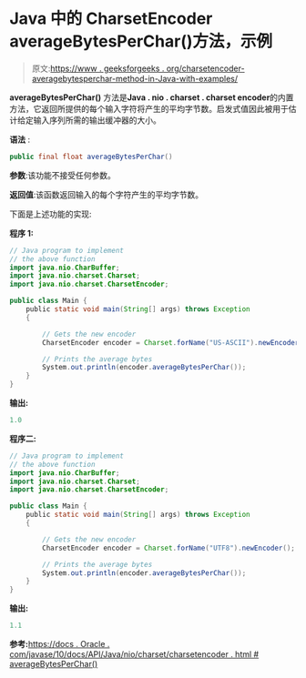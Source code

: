 # Java 中的 CharsetEncoder averageBytesPerChar()方法，示例

> 原文:[https://www . geeksforgeeks . org/charsetencoder-averagebytesperchar-method-in-Java-with-examples/](https://www.geeksforgeeks.org/charsetencoder-averagebytesperchar-method-in-java-with-examples/)

**averageBytesPerChar()** 方法是**Java . nio . charset . charset encoder**的内置方法，它返回所提供的每个输入字符将产生的平均字节数。启发式值因此被用于估计给定输入序列所需的输出缓冲器的大小。

**语法** :

```java
public final float averageBytesPerChar()
```

**参数**:该功能不接受任何参数。

**返回值**:该函数返回输入的每个字符产生的平均字节数。

下面是上述功能的实现:

**程序 1:**

```java
// Java program to implement
// the above function
import java.nio.CharBuffer;
import java.nio.charset.Charset;
import java.nio.charset.CharsetEncoder;

public class Main {
    public static void main(String[] args) throws Exception
    {

        // Gets the new encoder
        CharsetEncoder encoder = Charset.forName("US-ASCII").newEncoder();

        // Prints the average bytes
        System.out.println(encoder.averageBytesPerChar());
    }
}
```

**输出:**

```java
1.0

```

**程序二:**

```java
// Java program to implement
// the above function
import java.nio.CharBuffer;
import java.nio.charset.Charset;
import java.nio.charset.CharsetEncoder;

public class Main {
    public static void main(String[] args) throws Exception
    {

        // Gets the new encoder
        CharsetEncoder encoder = Charset.forName("UTF8").newEncoder();

        // Prints the average bytes
        System.out.println(encoder.averageBytesPerChar());
    }
}
```

**输出:**

```java
1.1

```

**参考:**[https://docs . Oracle . com/javase/10/docs/API/Java/nio/charset/charsetencoder . html # averageBytesPerChar()](https://docs.oracle.com/javase/10/docs/api/java/nio/charset/CharsetEncoder.html#averageBytesPerChar())